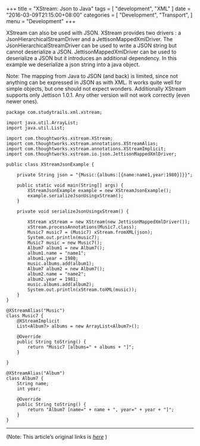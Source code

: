 
+++
title = "XStream: Json to Java"
tags = [
    "development",
    "XML"
]
date = "2016-03-09T21:15:00+08:00"
categories = [
    "Development",
    "Transport",
]
menu = "Development"
+++

XStream can also be used with JSON. XStream provides two drivers : a JsonHierarchicalStreamDriver and a JettisonMappedXmlDriver. The JsonHierarchicalStreamDriver can be used to write a JSON string but cannot deserialize a JSON. JettisonMappedXmlDriver can be used to deserialize a JSON but it introduces an additional dependency. In this example we deserialize a json string into a java object.

Note: The mapping from Java to JSON (and back) is limited, since not anything can be expressed in JSON as with XML. It works quite well for simple objects, but one should not expect wonders. Additionally XStream supports only Jettison 1.0.1. Any other version will not work correctly (even newer ones).
<!--more-->
```
package com.studytrails.xml.xstream;

import java.util.ArrayList;
import java.util.List;

import com.thoughtworks.xstream.XStream;
import com.thoughtworks.xstream.annotations.XStreamAlias;
import com.thoughtworks.xstream.annotations.XStreamImplicit;
import com.thoughtworks.xstream.io.json.JettisonMappedXmlDriver;

public class XStreamJsonExample {

	private String json = "{Music:{albums:[{name:name1,year:1980}]}}";

	public static void main(String[] args) {
		XStreamJsonExample example = new XStreamJsonExample();
		example.serializeJsonUsingxStream();
	}

	private void serializeJsonUsingxStream() {

		XStream xStream = new XStream(new JettisonMappedXmlDriver());
		xStream.processAnnotations(Music7.class);
		Music7 music7 = (Music7) xStream.fromXML(json);
		System.out.println(music7);
		Music7 music = new Music7();
		Album7 album1 = new Album7();
		album1.name = "name1";
		album1.year = 1980;
		music.albums.add(album1);
		Album7 album2 = new Album7();
		album2.name = "name2";
		album2.year = 1981;
		music.albums.add(album2);
		System.out.println(xStream.toXML(music));
	}
}

@XStreamAlias("Music")
class Music7 {
	@XStreamImplicit
	List<Album7> albums = new ArrayList<Album7>();

	@Override
	public String toString() {
		return "Music7 [albums=" + albums + "]";
	}

}

@XStreamAlias("Album")
class Album7 {
	String name;
	int year;

	@Override
	public String toString() {
		return "Album7 [name=" + name + ", year=" + year + "]";
	}
}
```

------------------

(Note: This article’s original links is [*here*](http://www.studytrails.com/java/xml/xstream/xstream-json-example.jsp "XStream - Json to Java") )
